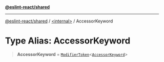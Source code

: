 [**@eslint-react/shared**](../../README.md)

***

[@eslint-react/shared](../../README.md) / [\<internal\>](../README.md) / AccessorKeyword

# Type Alias: AccessorKeyword

> **AccessorKeyword** = [`ModifierToken`](../interfaces/ModifierToken.md)\<[`AccessorKeyword`](../enumerations/SyntaxKind.md#accessorkeyword)\>
